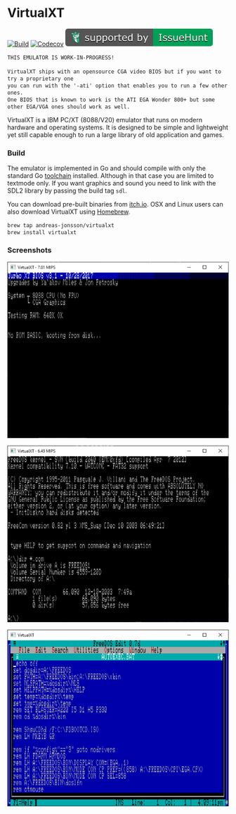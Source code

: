 # VirtualXT

[![Build](https://travis-ci.com/andreas-jonsson/virtualxt.svg?branch=master)](https://travis-ci.com/andreas-jonsson/virtualxt)
[![Codecov](https://codecov.io/gh/andreas-jonsson/virtualxt/branch/master/graph/badge.svg)](https://codecov.io/gh/andreas-jonsson/virtualxt)
[![Support](https://github.com/BoostIO/issuehunt-materials/raw/master/v1/issuehunt-shield-v1.svg)](https://issuehunt.io/r/andreas-jonsson/virtualxt)

```
THIS EMULATOR IS WORK-IN-PROGRESS!

VirtualXT ships with an opensource CGA video BIOS but if you want to try a proprietary one
you can run with the '-ati' option that enables you to run a few other ones.
One BIOS that is known to work is the ATI EGA Wonder 800+ but some other EGA/VGA ones should work as well.
```

VirtualXT is a IBM PC/XT (8088/V20) emulator that runs on modern hardware and operating systems.
It is designed to be simple and lightweight yet still capable enough to run a large
library of old application and games.

### Build

The emulator is implemented in Go and should compile with only the standard Go [toolchain](https://golang.org/dl/) installed. Although in that case you are limited to textmode only.
If you want graphics and sound you need to link with the SDL2 library by passing the build tag ```sdl```.

You can download pre-built binaries from [itch.io](https://phix.itch.io/virtualxt/purchase). OSX and Linux users can also download VirtualXT using [Homebrew](https://brew.sh).

```
brew tap andreas-jonsson/virtualxt
brew install virtualxt
```

### Screenshots

![bios screenshot](doc/screenshots/bios.PNG)

![freedos screenshot](doc/screenshots/freedos.PNG)

![edit screenshot](doc/screenshots/edit.PNG)
